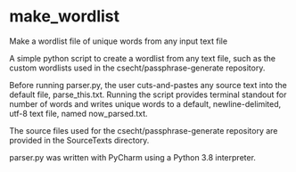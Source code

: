 # make_wordlist
Make a wordlist file of unique words from any input text file

A simple python script to create a wordlist from any text file, such as the custom wordlists used in the csecht/passphrase-generate repository.

Before running parser.py, the user cuts-and-pastes any source text into the default file, parse_this.txt.
Running the script provides terminal standout for number of words and writes unique words to a default, newline-delimited, utf-8 text file, named now_parsed.txt.

The source files used for the csecht/passphrase-generate repository are provided in the SourceTexts directory.

parser.py was written with PyCharm using a Python 3.8 interpreter.

